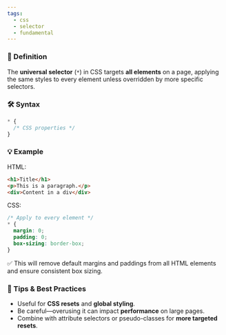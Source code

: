 ```yaml
---
tags:
  - css
  - selector
  - fundamental
---
```


### 📖 Definition

The **universal selector** (`*`) in CSS targets **all elements** on a page, applying the same styles to every element unless overridden by more specific selectors.

### 🛠️ Syntax

```css
* {
  /* CSS properties */
}
```

### 💡 Example

HTML:

```html
<h1>Title</h1>
<p>This is a paragraph.</p>
<div>Content in a div</div>
```

CSS:

```css
/* Apply to every element */
* {
  margin: 0;
  padding: 0;
  box-sizing: border-box;
}
```

✅ This will remove default margins and paddings from all HTML elements and ensure consistent box sizing.

### 📝 Tips & Best Practices

- Useful for **CSS resets** and **global styling**.
- Be careful—overusing it can impact **performance** on large pages.
- Combine with attribute selectors or pseudo-classes for **more targeted resets**.